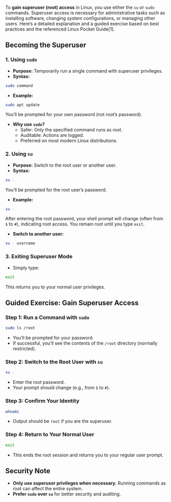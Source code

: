 To **gain superuser (root) access** in Linux, you use either the `su` or `sudo` commands. Superuser access is necessary for administrative tasks such as installing software, changing system configurations, or managing other users. Here’s a detailed explanation and a guided exercise based on best practices and the referenced Linux Pocket Guide[1].

## **Becoming the Superuser**

### **1. Using `sudo`**

- **Purpose:** Temporarily run a single command with superuser privileges.
- **Syntax:**

```bash
sudo command
```

- **Example:**

```bash
sudo apt update
```

You’ll be prompted for your own password (not root’s password).
- **Why use `sudo`?**
    - Safer: Only the specified command runs as root.
    - Auditable: Actions are logged.
    - Preferred on most modern Linux distributions.


### **2. Using `su`**

- **Purpose:** Switch to the root user or another user.
- **Syntax:**

```bash
su -
```

You’ll be prompted for the root user’s password.
- **Example:**

```bash
su -
```

After entering the root password, your shell prompt will change (often from `$` to `#`), indicating root access. You remain root until you type `exit`.
- **Switch to another user:**

```bash
su - username
```


### **3. Exiting Superuser Mode**

- Simply type:

```bash
exit
```

This returns you to your normal user privileges.


## **Guided Exercise: Gain Superuser Access**

### **Step 1: Run a Command with `sudo`**

```bash
sudo ls /root
```

- You’ll be prompted for your password.
- If successful, you’ll see the contents of the `/root` directory (normally restricted).


### **Step 2: Switch to the Root User with `su`**

```bash
su -
```

- Enter the root password.
- Your prompt should change (e.g., from `$` to `#`).


### **Step 3: Confirm Your Identity**

```bash
whoami
```

- Output should be `root` if you are the superuser.


### **Step 4: Return to Your Normal User**

```bash
exit
```

- This ends the root session and returns you to your regular user prompt.


## **Security Note**

- **Only use superuser privileges when necessary.**
Running commands as root can affect the entire system.
- **Prefer `sudo` over `su`** for better security and auditing.
